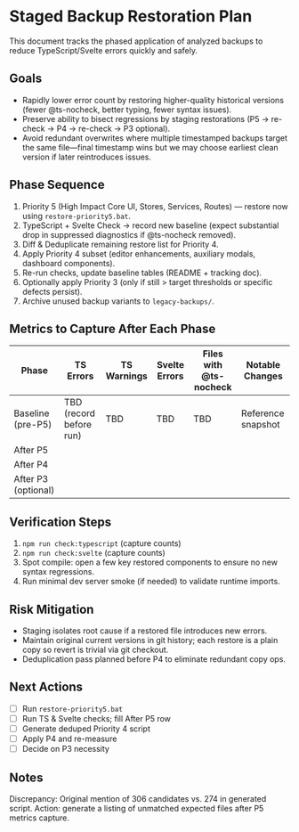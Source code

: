 # Staged Backup Restoration Plan

This document tracks the phased application of analyzed backups to reduce TypeScript/Svelte errors quickly and safely.

## Goals
- Rapidly lower error count by restoring higher-quality historical versions (fewer @ts-nocheck, better typing, fewer syntax issues).
- Preserve ability to bisect regressions by staging restorations (P5 → re-check → P4 → re-check → P3 optional).
- Avoid redundant overwrites where multiple timestamped backups target the same file—final timestamp wins but we may choose earliest clean version if later reintroduces issues.

## Phase Sequence
1. Priority 5 (High Impact Core UI, Stores, Services, Routes)  — restore now using `restore-priority5.bat`.
2. TypeScript + Svelte Check → record new baseline (expect substantial drop in suppressed diagnostics if @ts-nocheck removed).
3. Diff & Deduplicate remaining restore list for Priority 4.
4. Apply Priority 4 subset (editor enhancements, auxiliary modals, dashboard components).
5. Re-run checks, update baseline tables (README + tracking doc).
6. Optionally apply Priority 3 (only if still > target thresholds or specific defects persist).
7. Archive unused backup variants to `legacy-backups/`.

## Metrics to Capture After Each Phase
| Phase | TS Errors | TS Warnings | Svelte Errors | Files with @ts-nocheck | Notable Changes |
|-------|-----------|-------------|---------------|-------------------------|-----------------|
| Baseline (pre-P5) | TBD (record before run) | TBD | TBD | TBD | Reference snapshot |
| After P5 |  |  |  |  |  |
| After P4 |  |  |  |  |  |
| After P3 (optional) |  |  |  |  |  |

## Verification Steps
1. `npm run check:typescript` (capture counts)
2. `npm run check:svelte` (capture counts)
3. Spot compile: open a few key restored components to ensure no new syntax regressions.
4. Run minimal dev server smoke (if needed) to validate runtime imports.

## Risk Mitigation
- Staging isolates root cause if a restored file introduces new errors.
- Maintain original current versions in git history; each restore is a plain copy so revert is trivial via git checkout.
- Deduplication pass planned before P4 to eliminate redundant copy ops.

## Next Actions
- [ ] Run `restore-priority5.bat`
- [ ] Run TS & Svelte checks; fill After P5 row
- [ ] Generate deduped Priority 4 script
- [ ] Apply P4 and re-measure
- [ ] Decide on P3 necessity

## Notes
Discrepancy: Original mention of 306 candidates vs. 274 in generated script. Action: generate a listing of unmatched expected files after P5 metrics capture.
